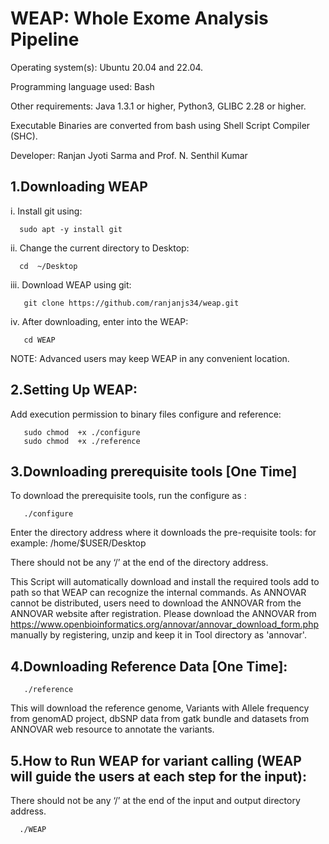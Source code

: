# WEAP: Whole Exome Analysis Pipeline


Operating system(s): Ubuntu 20.04 and 22.04.


Programming language used: Bash 


Other requirements: Java 1.3.1 or higher, Python3, GLIBC 2.28 or higher.

Executable Binaries are converted from bash using Shell Script Compiler (SHC). 

Developer: Ranjan Jyoti Sarma and Prof. N. Senthil Kumar

## 1.Downloading WEAP

i.	Install git using:


      sudo apt -y install git


ii.	Change the current directory to Desktop:


      cd  ~/Desktop


iii.	Download WEAP using git:


       git clone https://github.com/ranjanjs34/weap.git


iv.	After downloading, enter into the WEAP:


       cd WEAP
       
       
NOTE: Advanced users may keep WEAP in any convenient location. 


## 2.Setting Up WEAP:


Add execution permission to binary files configure and reference:


       sudo chmod  +x ./configure
       sudo chmod  +x ./reference



## 3.Downloading prerequisite tools [One Time]


To download the prerequisite tools, run the configure as :


       ./configure


Enter the directory address where it downloads the pre-requisite tools:
for example: /home/$USER/Desktop


There should not be any ‘/’ at the end of the directory address. 



This Script will automatically download and install the required tools add to path so that WEAP can recognize the internal commands. As ANNOVAR cannot be distributed, users need to download the ANNOVAR from the ANNOVAR website after registration. Please download the ANNOVAR from https://www.openbioinformatics.org/annovar/annovar_download_form.php manually by registering, unzip  and keep  it in Tool directory as 'annovar'.



## 4.Downloading Reference Data [One Time]:


       ./reference
This will download the reference genome, Variants with Allele frequency from genomAD project, dbSNP data from gatk bundle and datasets from ANNOVAR web resource to annotate the variants. 





## 5.How to Run WEAP for variant calling (WEAP will guide the users at each step for the input):

There should not be any ‘/’ at the end of the input and output directory address.

    
      ./WEAP


